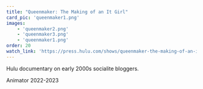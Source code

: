 ```yaml
---
title: "Queenmaker: The Making of an It Girl"
card_pic: 'queenmaker1.png'
images:
    - 'queenmaker2.png'
    - 'queenmaker3.png'
    - 'queenmaker1.png'
order: 20
watch_link: 'https://press.hulu.com/shows/queenmaker-the-making-of-an-it-girl/'
---
```


Hulu documentary on early 2000s socialite bloggers.

Animator 2022-2023
